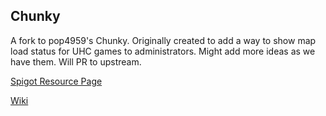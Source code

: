 ## Chunky
A fork to pop4959's Chunky. Originally created to add a way to show map load status for UHC games to administrators. Might add more ideas as we have them. Will PR to upstream.

[Spigot Resource Page](https://www.spigotmc.org/resources/chunky.81534/)

[Wiki](https://github.com/pop4959/Chunky/wiki/Commands)
